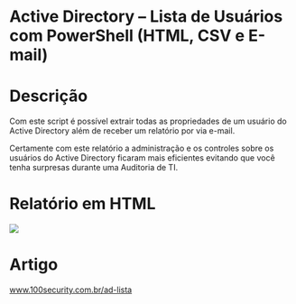 # Active Directory – Lista de Usuários com PowerShell (HTML, CSV e E-mail)

# Descrição
Com este script é possível extrair todas as propriedades de um usuário do Active Directory além de receber um relatório por via e-mail.

Certamente com este relatório a administração e os controles sobre os usuários do Active Directory ficaram mais eficientes evitando que você tenha surpresas durante uma Auditoria de TI.

# Relatório em HTML
![](https://www.100security.com.br/images/ad-lista-05.jpg)

# Artigo 
www.100security.com.br/ad-lista
